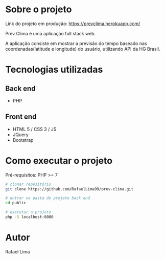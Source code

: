 # Sobre o projeto

Link do projeto em produção: https://prevclima.herokuapp.com/

Prev Clima é uma aplicação full stack web.

A aplicação consiste em mostrar a previsão do tempo baseado nas coordenadas(latitude e longitude) do usuário, utilizando API da HG Brasil.

# Tecnologias utilizadas
## Back end
- PHP
## Front end
- HTML 5 / CSS 3 / JS 
- JQuery
- Bootstrap
# Como executar o projeto
Pré-requisitos: PHP >= 7

```bash
# clonar repositório
git clone https://github.com/RafaelLima99/prev-clima.git

# entrar na pasta do projeto back end
cd public

# executar o projeto
php -S localhost:8080
```
# Autor
Rafael Lima


